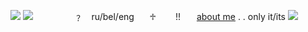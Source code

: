 ![](https://files.catbox.moe/xa77xo.png) ![](https://files.catbox.moe/14oy95.png) ⠀⠀⠀⠀⠀⠀﹖⠀  ru/bel/eng⠀ ⠀♱⠀ ㅤ !!ㅤㅤ[about me](https://spacehey.com/fureisuu) . . only it/its ![](https://files.catbox.moe/d7veqg.png)


